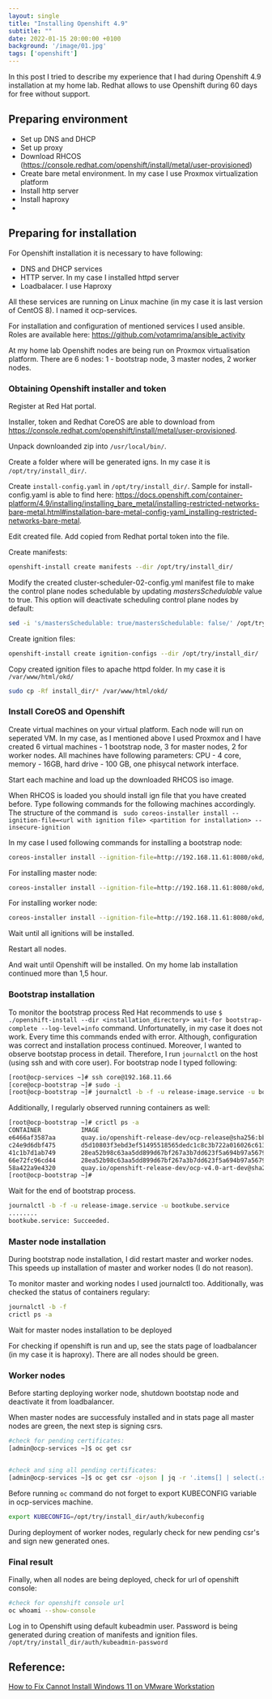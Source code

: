 ```yaml
---
layout: single
title: "Installing Openshift 4.9"  
subtitle: ""
date: 2022-01-15 20:00:00 +0100
background: '/image/01.jpg'
tags: ['openshift']
---
```


In this post I tried to describe my experience that I had during Openshift 4.9 installation at my home lab. Redhat allows to use Openshift during 60 days for free without support.

## Preparing environment

- Set up DNS and DHCP
- Set up proxy
- Download RHCOS (https://console.redhat.com/openshift/install/metal/user-provisioned)
- Create bare metal environment. In my case I use Proxmox virtualization platform
- Install http server
- Install haproxy
- 

## Preparing for installation 
For Openshift installation it is necessary to have following:
- DNS and DHCP services
- HTTP server. In my case I installed httpd server
- Loadbalacer. I use Haproxy

All these services are running on Linux machine (in my case it is last version of CentOS 8). I named it ocp-services.

For installation and configuration of mentioned services I used ansible. Roles are available here: https://github.com/votamrima/ansible_activity 

At my home lab Openshift nodes are being run on Proxmox virtualisation platform. There are 6 nodes: 1 - bootstrap node, 3 master nodes, 2 worker nodes.

### Obtaining Openshift installer and token
Register at Red Hat portal. 

Installer, token and Redhat CoreOS are able to download from https://console.redhat.com/openshift/install/metal/user-provisioned.

Unpack downloanded zip into ``/usr/local/bin/``.

Create a folder where will be generated igns. In my case it is ``/opt/try/install_dir/``.

Create ``install-config.yaml`` in ``/opt/try/install_dir/``. Sample for install-config.yaml is able to find here: https://docs.openshift.com/container-platform/4.9/installing/installing_bare_metal/installing-restricted-networks-bare-metal.html#installation-bare-metal-config-yaml_installing-restricted-networks-bare-metal. 

Edit created file. Add copied from Redhat portal token into the file.

Create manifests:

````bash
openshift-install create manifests --dir /opt/try/install_dir/
````

Modify the created cluster-scheduler-02-config.yml manifest file to make the control plane nodes schedulable by updating *mastersSchedulable* value to true. This option will deactivate scheduling control plane nodes by default:

````bash
sed -i 's/mastersSchedulable: true/mastersSchedulable: false/' /opt/try/install_dir/manifests/cluster-scheduler-02-config.yml
````

Create ignition files:

````bash
openshift-install create ignition-configs --dir /opt/try/install_dir/
````

Copy created ignition files to apache httpd folder. In my case it is ``/var/www/html/okd/``

````bash
sudo cp -Rf install_dir/* /var/www/html/okd/
````

### Install CoreOS and Openshift

Create virtual machines on your virtual platform. Each node will run on seperated VM. In my case, as I mentioned above I used Proxmox and I have created 6 virtual machines - 1 bootstrap node, 3 for master nodes, 2 for worker nodes. All machines have following parameters: CPU - 4 core, memory - 16GB, hard drive - 100 GB, one phisycal network interface. 

Start each machine and load up the downloaded RHCOS iso image. 

When RHCOS is loaded you should install ign file that you have created before. Type following commands for the following machines accordingly. The structure of the command is `` sudo coreos-installer install --ignition-file=<url with ignition file> <partition for installation> --insecure-ignition``


In my case I used following commands for installing a bootstrap node:

````bash
coreos-installer install --ignition-file=http://192.168.11.61:8080/okd/bootstrap.ign /dev/sda --insecure-ignition
````

For installing master node:

````bash
coreos-installer install --ignition-file=http://192.168.11.61:8080/okd/master.ign /dev/sda --insecure-ignition
````

For installing worker node:

````bash
coreos-installer install --ignition-file=http://192.168.11.61:8080/okd/worker.ign /dev/sda --insecure-ignition
````

Wait until all ignitions will be installed.

Restart all nodes. 

And wait until Openshift will be installed. On my home lab installation continued more than 1,5 hour. 

### Bootstrap installation

To monitor the bootstrap process Red Hat recommends to use ``$ ./openshift-install --dir <installation_directory> wait-for bootstrap-complete --log-level=info`` command. Unfortunatelly, in my case it does not work. Every time this commands ended with error. Although, configuration was correct and installation process continued. Moreover, I wanted to observe bootstap process in detail. Therefore, I run ``journalctl`` on the host (using ssh and with core user). For bootstrap node I typed following:

````bash
[root@ocp-services ~]# ssh core@192.168.11.66
[core@ocp-bootstrap ~]# sudo -i
[root@ocp-bootstrap ~]# journalctl -b -f -u release-image.service -u bootkube.service
````

Additionally, I regularly observed running containers as well:

````bash
[root@ocp-bootstrap ~]# crictl ps -a
CONTAINER           IMAGE                                                                                                                    CREATED              STATE               NAME                        ATTEMPT             POD ID
e6466af3587aa       quay.io/openshift-release-dev/ocp-release@sha256:bb1987fb718f81fb30bec4e0e1cd5772945269b77006576b02546cf84c77498e        About a minute ago   Running             cluster-version-operator    0                   811748d44e1d8
c24e9d6dbf475       d5d10803f3ebd3ef51495518565dedc1c8c3b722a016026c613fc22dba95ea90                                                         About a minute ago   Running             cloud-credential-operator   0                   b01a7b4cfc1ef
41c1b7d1ab749       28ea52b98c63aa5dd899d67bf267a3b7dd623f5a694b97a56793bb12597e2de9                                                         2 minutes ago        Running             machine-config-server       0                   40b5c46667d10
66e72fc96cd44       28ea52b98c63aa5dd899d67bf267a3b7dd623f5a694b97a56793bb12597e2de9                                                         2 minutes ago        Exited              machine-config-controller   0                   40b5c46667d10
58a422a9e4320       quay.io/openshift-release-dev/ocp-v4.0-art-dev@sha256:fd41b7237cac235fead9bda6dc9bf5c6cbde163ebf9d9249f33065d5ceadded0   4 minutes ago        Running             etcd                        0                   90ed4068c2c5d
[root@ocp-bootstrap ~]# 
````

Wait for the end of bootstrap process.

````bash
journalctl -b -f -u release-image.service -u bootkube.service
........
bootkube.service: Succeeded.
````

### Master node installation

During bootstrap node installation, I did restart master and worker nodes. This speeds up installation of master and worker nodes (I do not reason).

To monitor master and working nodes I used journalctl too. Additionally, was checked the status of containers regulary:

````bash
journalctl -b -f
crictl ps -a
````

Wait for master nodes installation to be deployed

For checking if openshift is run and up, see the stats page of loadbalancer (in my case it is haproxy). There are all nodes should be green. 

### Worker nodes

Before starting deploying worker node, shutdown bootstap node and deactivate it from loadbalancer.

When master nodes are successfuly installed and in stats page all master nodes are green, the next step is signing csrs. 

````bash
#check for pending certificates:
[admin@ocp-services ~]$ oc get csr 


#check and sing all pending certificates:
[admin@ocp-services ~]$ oc get csr -ojson | jq -r '.items[] | select(.status == {} ) | .metadata.name' | xargs oc adm certificate approve
````

Before running ``oc`` command do not forget to export KUBECONFIG variable in ocp-services machine.

````bash
export KUBECONFIG=/opt/try/install_dir/auth/kubeconfig
````

During deployment of worker nodes, regularly check for new pending csr's and sign new generated ones.

### Final result
Finally, when all nodes are being deployed, check for url of openshift console:

````bash
#check for openshift console url
oc whoami --show-console
````

Log in to Openshift using default kubeadmin user. Password is being generated during creation of manifests and ignition files. ``/opt/try/install_dir/auth/kubeadmin-password``


## Reference:
[How to Fix Cannot Install Windows 11 on VMware Workstation](https://www.youtube.com/watch?v=sCLJYNI77Bk)